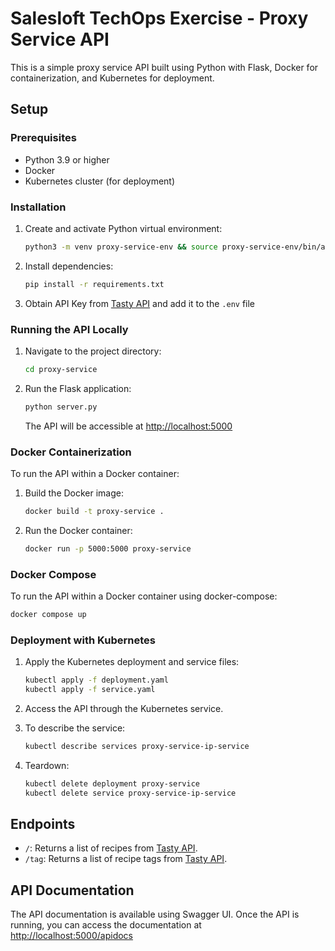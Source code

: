 # Salesloft TechOps Exercise - Proxy Service API

This is a simple proxy service API built using Python with Flask, Docker for containerization, and Kubernetes for deployment.

## Setup

### Prerequisites

- Python 3.9 or higher
- Docker
- Kubernetes cluster (for deployment)

### Installation

1. Create and activate Python virtual environment:

   ```bash
   python3 -m venv proxy-service-env && source proxy-service-env/bin/activate
   ```

2. Install dependencies:

   ```bash
   pip install -r requirements.txt
   ```
   
3. Obtain API Key from [Tasty API](https://rapidapi.com/apidojo/api/tasty/) and add it to the `.env` file

### Running the API Locally

1. Navigate to the project directory:

   ```bash
   cd proxy-service
   ```

2. Run the Flask application:

   ```bash
   python server.py
   ```

   The API will be accessible at [http://localhost:5000](http://localhost:5000)

### Docker Containerization

To run the API within a Docker container:

1. Build the Docker image:

   ```bash
   docker build -t proxy-service .
   ```

2. Run the Docker container:

   ```bash
   docker run -p 5000:5000 proxy-service
   ```
   
### Docker Compose

To run the API within a Docker container using docker-compose:
   
   ```bash
   docker compose up
   ```

### Deployment with Kubernetes

1. Apply the Kubernetes deployment and service files:

   ```bash
   kubectl apply -f deployment.yaml
   kubectl apply -f service.yaml
   ```

2. Access the API through the Kubernetes service.
3. To describe the service:
   ```bash
   kubectl describe services proxy-service-ip-service
   ```
4. Teardown:
   ```bash
   kubectl delete deployment proxy-service
   kubectl delete service proxy-service-ip-service
   ```

## Endpoints

- `/`: Returns a list of recipes from [Tasty API](https://rapidapi.com/apidojo/api/tasty/).
- `/tag`: Returns a list of recipe tags from [Tasty API](https://rapidapi.com/apidojo/api/tasty/).

## API Documentation

The API documentation is available using Swagger UI. Once the API is running, you can access the documentation at [http://localhost:5000/apidocs](http://localhost:5000/apidocs)
